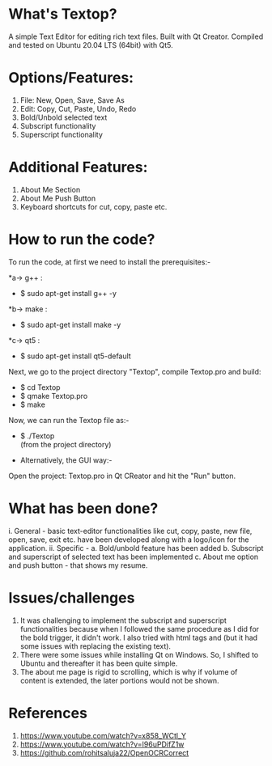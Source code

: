 # What's Textop?
 
A simple Text Editor for editing rich text files. 
Built with Qt Creator.
Compiled and tested on Ubuntu 20.04 LTS (64bit) with Qt5.


# Options/Features:

1. File: New, Open, Save, Save As
2. Edit: Copy, Cut, Paste, Undo, Redo
3. Bold/Unbold selected text
5. Subscript functionality
6. Superscript functionality


# Additional Features:

1. About Me Section
2. About Me Push Button
3. Keyboard shortcuts for cut, copy, paste etc.


# How to run the code?

To run the code, at first we need to install the prerequisites:-

*a->  g++ :

- $ sudo apt-get install g++ -y 

*b->  make :

- $ sudo apt-get install make -y 

*c-> qt5 :

- $ sudo apt-get install qt5-default

Next, we go to the project directory "Textop", compile Textop.pro and build:

- $ cd Textop
- $ qmake Textop.pro
- $ make

Now, we can run the Textop file as:-
 - $ ./Textop  
 (from the project directory)
 
 * Alternatively, the GUI way:-
 
 Open the project: Textop.pro
 in Qt CReator and hit the "Run" button.


# What has been done?

i. General - basic text-editor functionalities like cut, copy, paste, new file, open, save, exit etc.
have been developed along with a logo/icon for the application.
ii. Specific - 
	a. Bold/unbold feature has been added
	b. Subscript and superscript of selected text has been implemented
	c. About me option and push button - that shows my resume.


# Issues/challenges

1. It was challenging to implement the subscript and superscript functionalities
because when I followed the same procedure as I did for the bold trigger,
it didn't work. I also tried with html tags <sup> </sup> and <sub> </sub> (but 
it had some issues with replacing the existing text).
2. There were some issues while installing Qt on Windows. So, I shifted to Ubuntu
and thereafter it has been quite simple.  
3. The about me page is rigid to scrolling, which is why if volume of 
content is extended, the later portions would not be shown.


# References

1.  https://www.youtube.com/watch?v=x858_WCtl_Y
2. https://www.youtube.com/watch?v=I96uPDifZ1w
3. https://github.com/rohitsaluja22/OpenOCRCorrect
